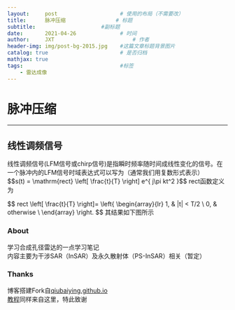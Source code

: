 ```yaml
---
layout:     post   				    # 使用的布局（不需要改）
title:      脉冲压缩 				# 标题 
subtitle:                     #副标题
date:       2021-04-26 				# 时间
author:     JXT 						# 作者
header-img: img/post-bg-2015.jpg 	#这篇文章标题背景图片
catalog: true 						# 是否归档
mathjax: true
tags:								#标签
    - 雷达成像
---
```

# 脉冲压缩
***
## 线性调频信号
线性调频信号(LFM信号或chirp信号)是指瞬时频率随时间成线性变化的信号。在一个脉冲内的LFM信号时域表达式可以写为（通常我们用复数形式表示）  
\$$s(t) = \mathrm{rect} \left[ \frac{t}{T} \right] e^{ j\pi kt^2 }$$
$\mathrm{rect}$函数定义为

\$$
rect \left[ \frac{t}{T} \right]=
\left\{
             \begin{array}{lr}
             1, & |t| < T/2 \\
             0, & otherwise \\
             \end{array}
\right.
$$
其结果如下图所示

### About
学习合成孔径雷达的一点学习笔记  
内容主要为干涉SAR（InSAR）及永久散射体（PS-InSAR）相关（暂定）
### Thanks
博客搭建Fork自[qiubaiying.github.io](https://github.com/qiubaiying/qiubaiying.github.io)  
[教程](https://github.com/qiubaiying/qiubaiying.github.io)同样来自这里，特此致谢
